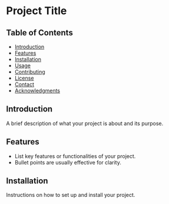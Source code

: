 # Project Title

## Table of Contents
- [Introduction](#introduction)
- [Features](#features)
- [Installation](#installation)
- [Usage](#usage)
- [Contributing](#contributing)
- [License](#license)
- [Contact](#contact)
- [Acknowledgments](#acknowledgments)

## Introduction
A brief description of what your project is about and its purpose.

## Features
- List key features or functionalities of your project.
- Bullet points are usually effective for clarity.

## Installation
Instructions on how to set up and install your project.
